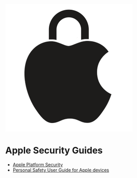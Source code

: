 ![logo](doc/logo.png)

# Apple Security Guides

* [Apple Platform Security](https://support.apple.com/en-ca/guide/security/welcome/web)
 * [Personal Safety User Guide for Apple devices](https://support.apple.com/en-ca/guide/personal-safety/welcome/web)
